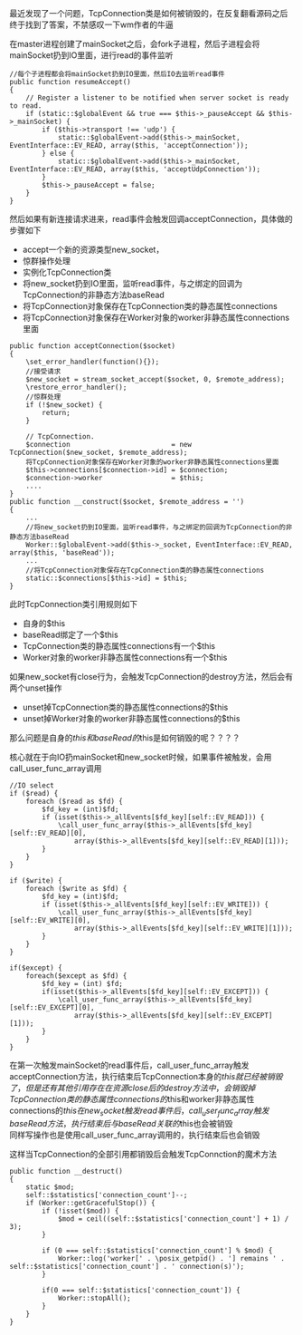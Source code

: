 最近发现了一个问题，TcpConnection类是如何被销毁的，在反复翻看源码之后终于找到了答案，不禁感叹一下wm作者的牛逼  

在master进程创建了mainSocket之后，会fork子进程，然后子进程会将mainSocket扔到IO里面，进行read的事件监听  
```
//每个子进程都会将mainSocket扔到IO里面，然后IO去监听read事件
public function resumeAccept()
{
    // Register a listener to be notified when server socket is ready to read.
    if (static::$globalEvent && true === $this->_pauseAccept && $this->_mainSocket) {
        if ($this->transport !== 'udp') {
            static::$globalEvent->add($this->_mainSocket, EventInterface::EV_READ, array($this, 'acceptConnection'));
        } else {
            static::$globalEvent->add($this->_mainSocket, EventInterface::EV_READ, array($this, 'acceptUdpConnection'));
        }
        $this->_pauseAccept = false;
    }
}
```
然后如果有新连接请求进来，read事件会触发回调acceptConnection，具体做的步骤如下
- accept一个新的资源类型new_socket，
- 惊群操作处理
- 实例化TcpConnection类
- 将new_socket扔到IO里面，监听read事件，与之绑定的回调为TcpConnection的非静态方法baseRead
- 将TcpConnection对象保存在TcpConnection类的静态属性connections
- 将TcpConnection对象保存在Worker对象的worker非静态属性connections里面
```
public function acceptConnection($socket)
{
    \set_error_handler(function(){});
    //接受请求
    $new_socket = stream_socket_accept($socket, 0, $remote_address);
    \restore_error_handler();
    //惊群处理
    if (!$new_socket) {
        return;
    }

    // TcpConnection.
    $connection                         = new TcpConnection($new_socket, $remote_address);
    将TcpConnection对象保存在Worker对象的worker非静态属性connections里面
    $this->connections[$connection->id] = $connection;
    $connection->worker                 = $this;
    ....
}
public function __construct($socket, $remote_address = '')
{
    ...
    //将new_socket扔到IO里面，监听read事件，与之绑定的回调为TcpConnection的非静态方法baseRead
    Worker::$globalEvent->add($this->_socket, EventInterface::EV_READ, array($this, 'baseRead'));
    ...
    //将TcpConnection对象保存在TcpConnection类的静态属性connections
    static::$connections[$this->id] = $this;
}
```
此时TcpConnection类引用规则如下
- 自身的$this
- baseRead绑定了一个$this
- TcpConnection类的静态属性connections有一个$this
- Worker对象的worker非静态属性connections有一个$this

如果new_socket有close行为，会触发TcpConnection的destroy方法，然后会有两个unset操作
- unset掉TcpConnection类的静态属性connections的$this
- unset掉Worker对象的worker非静态属性connections的$this

那么问题是自身的$this和baseRead的$this是如何销毁的呢？？？？

核心就在于向IO扔mainSocket和new_socket时候，如果事件被触发，会用call_user_func_array调用
```
//IO select
if ($read) {
    foreach ($read as $fd) {
        $fd_key = (int)$fd;
        if (isset($this->_allEvents[$fd_key][self::EV_READ])) {
            \call_user_func_array($this->_allEvents[$fd_key][self::EV_READ][0],
                array($this->_allEvents[$fd_key][self::EV_READ][1]));
        }
    }
}

if ($write) {
    foreach ($write as $fd) {
        $fd_key = (int)$fd;
        if (isset($this->_allEvents[$fd_key][self::EV_WRITE])) {
            \call_user_func_array($this->_allEvents[$fd_key][self::EV_WRITE][0],
                array($this->_allEvents[$fd_key][self::EV_WRITE][1]));
        }
    }
}

if($except) {
    foreach($except as $fd) {
        $fd_key = (int) $fd;
        if(isset($this->_allEvents[$fd_key][self::EV_EXCEPT])) {
            \call_user_func_array($this->_allEvents[$fd_key][self::EV_EXCEPT][0],
                array($this->_allEvents[$fd_key][self::EV_EXCEPT][1]));
        }
    }
}
```
在第一次触发mainSocket的read事件后，call_user_func_array触发acceptConnection方法，执行结束后TcpConnection本身的$this就已经被销毁了，但是还有其他引用存在  
在资源close后的destroy方法中，会销毁掉TcpConnection类的静态属性connections的$this和worker非静态属性connections的$this  
在new_socket触发read事件后，call_user_func_array触发baseRead方法，执行结束后与baseRead关联的$this也会被销毁  
同样写操作也是使用call_user_func_array调用的，执行结束后也会销毁  

这样当TcpConnection的全部引用都销毁后会触发TcpConnction的魔术方法
```
public function __destruct()
{
    static $mod;
    self::$statistics['connection_count']--;
    if (Worker::getGracefulStop()) {
        if (!isset($mod)) {
            $mod = ceil((self::$statistics['connection_count'] + 1) / 3);
        }

        if (0 === self::$statistics['connection_count'] % $mod) {
            Worker::log('worker[' . \posix_getpid() . '] remains ' . self::$statistics['connection_count'] . ' connection(s)');
        }

        if(0 === self::$statistics['connection_count']) {
            Worker::stopAll();
        }
    }
}
```
